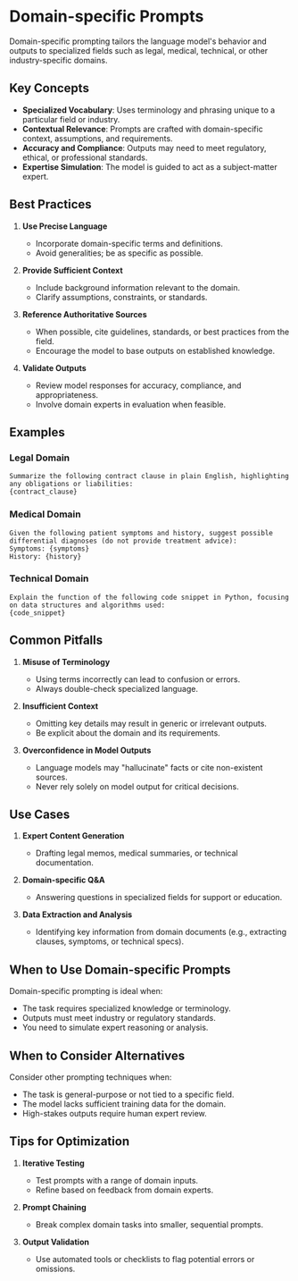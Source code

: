 # Domain-specific Prompts

Domain-specific prompting tailors the language model's behavior and outputs to specialized fields such as legal, medical, technical, or other industry-specific domains.

## Key Concepts

- **Specialized Vocabulary**: Uses terminology and phrasing unique to a particular field or industry.
- **Contextual Relevance**: Prompts are crafted with domain-specific context, assumptions, and requirements.
- **Accuracy and Compliance**: Outputs may need to meet regulatory, ethical, or professional standards.
- **Expertise Simulation**: The model is guided to act as a subject-matter expert.

## Best Practices

1. **Use Precise Language**
   - Incorporate domain-specific terms and definitions.
   - Avoid generalities; be as specific as possible.

2. **Provide Sufficient Context**
   - Include background information relevant to the domain.
   - Clarify assumptions, constraints, or standards.

3. **Reference Authoritative Sources**
   - When possible, cite guidelines, standards, or best practices from the field.
   - Encourage the model to base outputs on established knowledge.

4. **Validate Outputs**
   - Review model responses for accuracy, compliance, and appropriateness.
   - Involve domain experts in evaluation when feasible.

## Examples

### Legal Domain

```
Summarize the following contract clause in plain English, highlighting any obligations or liabilities:
{contract_clause}
```

### Medical Domain

```
Given the following patient symptoms and history, suggest possible differential diagnoses (do not provide treatment advice):
Symptoms: {symptoms}
History: {history}
```

### Technical Domain

```
Explain the function of the following code snippet in Python, focusing on data structures and algorithms used:
{code_snippet}
```

## Common Pitfalls

1. **Misuse of Terminology**
   - Using terms incorrectly can lead to confusion or errors.
   - Always double-check specialized language.

2. **Insufficient Context**
   - Omitting key details may result in generic or irrelevant outputs.
   - Be explicit about the domain and its requirements.

3. **Overconfidence in Model Outputs**
   - Language models may "hallucinate" facts or cite non-existent sources.
   - Never rely solely on model output for critical decisions.

## Use Cases

1. **Expert Content Generation**
   - Drafting legal memos, medical summaries, or technical documentation.

2. **Domain-specific Q&A**
   - Answering questions in specialized fields for support or education.

3. **Data Extraction and Analysis**
   - Identifying key information from domain documents (e.g., extracting clauses, symptoms, or technical specs).

## When to Use Domain-specific Prompts

Domain-specific prompting is ideal when:
- The task requires specialized knowledge or terminology.
- Outputs must meet industry or regulatory standards.
- You need to simulate expert reasoning or analysis.

## When to Consider Alternatives

Consider other prompting techniques when:
- The task is general-purpose or not tied to a specific field.
- The model lacks sufficient training data for the domain.
- High-stakes outputs require human expert review.

## Tips for Optimization

1. **Iterative Testing**
   - Test prompts with a range of domain inputs.
   - Refine based on feedback from domain experts.

2. **Prompt Chaining**
   - Break complex domain tasks into smaller, sequential prompts.

3. **Output Validation**
   - Use automated tools or checklists to flag potential errors or omissions.
